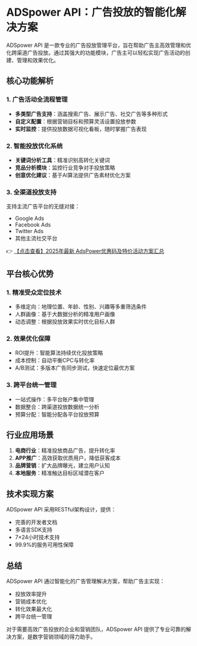 # ADSpower API：广告投放的智能化解决方案

ADSpower API 是一款专业的广告投放管理平台，旨在帮助广告主高效管理和优化跨渠道广告投放。通过其强大的功能模块，广告主可以轻松实现广告活动的创建、管理和效果优化。

## 核心功能解析

### 1. 广告活动全流程管理
- **多类型广告支持**：涵盖搜索广告、展示广告、社交广告等多种形式
- **自定义配置**：根据营销目标和预算灵活设置投放参数
- **实时监控**：提供投放数据可视化看板，随时掌握广告表现

### 2. 智能投放优化系统
- **关键词分析工具**：精准识别高转化关键词
- **竞品分析模块**：监控行业竞争对手投放策略
- **创意优化建议**：基于AI算法提供广告素材优化方案

### 3. 全渠道投放支持
支持主流广告平台的无缝对接：
- Google Ads
- Facebook Ads
- Twitter Ads
- 其他主流社交平台

👉 [【点击查看】2025年最新 AdsPower优惠码及特价活动方案汇总](https://bit.ly/adspower_free)

## 平台核心优势

### 1. 精准受众定位技术
- 多维定向：地理位置、年龄、性别、兴趣等多重筛选条件
- 人群画像：基于大数据分析的精准用户画像
- 动态调整：根据投放效果实时优化目标人群

### 2. 效果优化保障
- ROI提升：智能算法持续优化投放策略
- 成本控制：自动平衡CPC与转化率
- A/B测试：多版本广告同步测试，快速定位最优方案

### 3. 跨平台统一管理
- 一站式操作：多平台账户集中管理
- 数据整合：跨渠道投放数据统一分析
- 预算分配：智能分配各平台投放预算

## 行业应用场景

1. **电商行业**：精准投放商品广告，提升转化率
2. **APP推广**：高效获取优质用户，降低获客成本
3. **品牌营销**：扩大品牌曝光，建立用户认知
4. **本地服务**：精准触达目标区域潜在客户

## 技术实现方案

ADSpower API 采用RESTful架构设计，提供：
- 完善的开发者文档
- 多语言SDK支持
- 7×24小时技术支持
- 99.9%的服务可用性保障

## 总结

ADSpower API 通过智能化的广告管理解决方案，帮助广告主实现：
- 投放效率提升
- 营销成本优化
- 转化效果最大化
- 跨平台统一管理

对于需要高效广告投放的企业和营销团队，ADSpower API 提供了专业可靠的解决方案，是数字营销领域的得力助手。